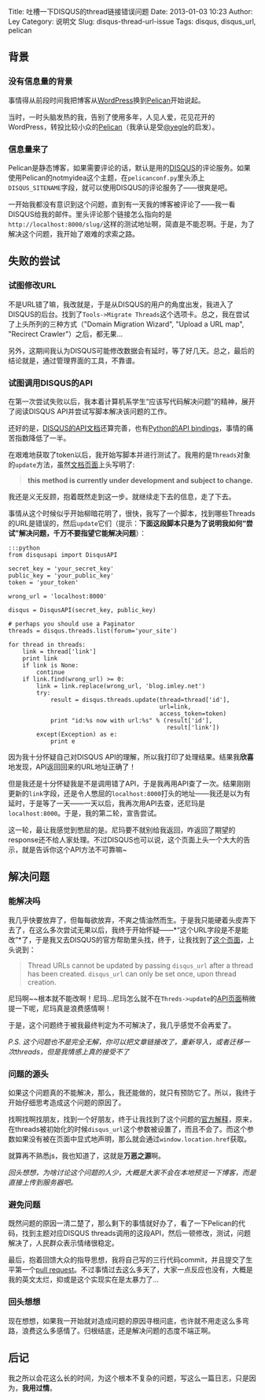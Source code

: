 Title: 吐槽一下DISQUS的thread链接错误问题
Date: 2013-01-03 10:23
Author: Ley
Category: 说明文
Slug: disqus-thread-url-issue
Tags: disqus, disqus_url, pelican

## 背景

### 没有信息量的背景

事情得从前段时间我把博客从[WordPress](http://imley.net/2012/12/25/bye-wordpress/ "Bye WordPress")换到[Pelican](http://blog.imley.net/2012/12/25/hello-pelican/ "Hello, Pelican")开始说起。

当时，一时头脑发热的我，告别了使用多年，人见人爱，花见花开的WordPress，转投比较小众的[Pelican](https://github.com/getpelican/pelican "ddd")（我承认是受[@yegle](http://twitter.com/yegle "Yegle的博客")的启发）。

### 信息量来了

Pelican是静态博客，如果需要评论的话，默认是用的[DISQUS](http://disqus.com/ "DISQUS")的评论服务。如果使用Pelican的notmyidea这个主题，在`pelicanconf.py`里头添上`DISQUS_SITENAME`字段，就可以使用DISQUS的评论服务了——很爽是吧。

一开始我都没有意识到这个问题，直到有一天我的博客被评论了——我一看DISQUS给我的邮件。里头评论那个链接怎么指向的是`http://localhost:8000/slug/`这样的测试地址啊，简直是不能忍啊。于是，为了解决这个问题，我开始了艰难的求索之路。

## 失败的尝试

### 试图修改URL

不是URL错了嘛，我改就是，于是从DISQUS的用户的角度出发，我进入了DISQUS的后台。找到了`Tools->Migrate Threads`这个选项卡。总之，我在尝试了上头所列的三种方式（"Domain Migration Wizard", "Upload a URL map", "Recirect Crawler"）之后，都无果…

另外，这期间我认为DISQUS可能修改数据会有延时，等了好几天。总之，最后的结论就是，通过管理界面的工具，不靠谱。

### 试图调用DISQUS的API

在第一次尝试失败以后，我本着计算机系学生“应该写代码解决问题”的精神，展开了阅读DISQUS API并尝试写脚本解决该问题的工作。

还好的是，[DISQUS的API文档][disqus-api-doc]还算完善，也有[Python的API bindings][disqus-python-api-binding]，事情的痛苦指数降低了一半。

在艰难地获取了token以后，我开始写脚本并进行测试了。我用的是`Threads`对象的`update`方法，虽然[文档页面][thread-update-api]上头写明了:

> **this method is currently under development and subject to change.**

我还是义无反顾，抱着既然走到这一步。就继续走下去的信息，走了下去。

事情从这个时候似乎开始柳暗花明了，很快，我写了一个脚本，找到哪些Threads的URL是错误的，然后`update`它们（提示：**下面这段脚本只是为了说明我如何“尝试”解决问题，千万不要指望它能解决问题**）：

    :::python
    from disqusapi import DisqusAPI

    secret_key = 'your_secret_key'
    public_key = 'your_public_key'
    token = 'your_token'
    
    wrong_url = 'localhost:8000'
    
    disqus = DisqusAPI(secret_key, public_key)
    
    # perhaps you should use a Paginator
    threads = disqus.threads.list(forum='your_site')
    
    for thread in threads:
        link = thread['link']
        print link
        if link is None:
            continue
        if link.find(wrong_url) >= 0:
            link = link.replace(wrong_url, 'blog.imley.net')
            try:
                result = disqus.threads.update(thread=thread['id'],
                                               url=link,
                                               access_token=token)
                print "id:%s now with url:%s" % (result['id'],
                                                 result['link'])
            except(Exception) as e:
                print e

因为我十分怀疑自己对DISQUS API的理解，所以我打印了处理结果。结果我**欣喜**地发现，API返回回来的URL地址正确了！

但是我还是十分怀疑我是不是调用错了API，于是我再用API查了一次。结果刚刚更新的`link`字段，还是令人憋屈的`localhost:8000`打头的地址——我还是以为有延时，于是等了一天——一天以后，我再次用API去查，还尼玛是`localhost:8000`。于是，我的第二轮，宣告尝试。

这一轮，最让我感觉到憋屈的是。尼玛要不就别给我返回，咋返回了期望的response还不给人家处理。不过DISQUS也可以说，这个页面上头一个大大的告示，就是告诉你这个API方法不可靠嘛~

## 解决问题

### 能解决吗

我几乎快要放弃了，但每每欲放弃，不爽之情油然而生。于是我只能硬着头皮弄下去了，在这么多次尝试无果以后，我终于开始怀疑——*“这个URL字段是不是能改”*了，于是我又去DISQUS的官方帮助里头找，终于，让我找到了[这个页面][disqus-url-update-policy]，上头说到：

> Thread URLs cannot be updated by passing `disqus_url` after a thread has been created. `disqus_url` can only be set once, upon thread creation.

尼玛啊~~根本就不能改啊！尼玛...尼玛怎么就不在`Threds->update`的[API页面][thread-update-api]稍微提一下呢，尼玛真是浪费感情啊！

于是，这个问题终于被我最终判定为不可解决了，我几乎感觉不会再爱了。

*P.S. 这个问题也不是完全无解，你可以把文章链接改了，重新导入，或者迁移一次threads，但是我情感上真的接受不了*

### 问题的源头

如果这个问题真的不能解决，那么，我还能做的，就只有预防它了。所以，我终于开始仔细思考造成这个问题的原因了。

找啊找啊找朋友，找到一个好朋友，终于让我找到了这个问题的[官方解释][disqus-js-vars]，原来，在threads被初始化的时候`disqus_url`这个参数被设置了，而且不会了。而这个参数如果没有被在页面中显式地声明，那么就会通过`window.location.href`获取。

就算再不熟悉js，我也知道了，这就是**万恶之源**啊。

*回头想想，为啥讨论这个问题的人少，大概是大家不会在本地预览一下博客，而是直接上传到服务器吧。*

### 避免问题

既然问题的原因一清二楚了，那么剩下的事情就好办了，看了一下Pelican的代码，找到主题对应DISQUS threads调用的这段API，然后一顿修改，测试，问题解决了，人民群众表示情绪很稳定。

最后，抱着回馈大众的指导思想，我将自己写的三行代码commit，并且提交了生平第一个[pull request][pr-on-disqus-url-issue]。不过事情过去这么多天了，大家一点反应也没有，大概是我的英文太烂，抑或是这个实现实在是太暴力了…

### 回头想想

现在想想，如果我一开始就对造成问题的原因寻根问底，也许就不用走这么多弯路，浪费这么多感情了。归根结底，还是解决问题的态度不端正啊。

## 后记

我之所以会花这么长的时间，为这个根本不复杂的问题，写这么一篇日志，只是因为，**我用过情**。

[disqus-api-doc]: http://disqus.com/api/docs/ "DISQUS api docs"
[disqus-python-api-binding]: https://github.com/disqus/disqus-python "DISQUS API bindings for Python"
[thread-update-api]: http://disqus.com/api/docs/threads/update/ "DISQUS thread update api"
[disqus-url-update-policy]: http://help.disqus.com/customer/portal/articles/735170-how-can-i-update-discussion-urls "how to update disqus url"
[disqus-js-vars]: http://help.disqus.com/customer/portal/articles/472098-javascript-configuration-variables#disqus-url "DISQUS对初始化一个Threads的各个变量的解释"
[pr-on-disqus-url-issue]: https://github.com/getpelican/pelican/pull/669 "我提交的Pull Request"
